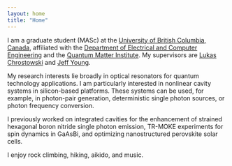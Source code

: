 ```yaml
---
layout: home
title: "Home"
---
```


I am a graduate student (MASc) at the [University of British Columbia, Canada](https://www.ubc.ca/), affiliated with the [Department of Electrical and Computer Engineering](https://ece.ubc.ca/) and the [Quantum Matter Institute](https://qmi.ubc.ca/). My supervisors are [Lukas Chrostowski](https://ece.ubc.ca/lukas-chrostowski/) and [Jeff Young](https://phas.ubc.ca/users/jeff-young).

My research interests lie broadly in optical resonators for quantum technology applications. I am particularly interested in nonlinear cavity systems in silicon-based platforms. These systems can be used, for example, in photon-pair generation, deterministic single photon sources, or photon frequency conversion. 

I previously worked on integrated cavities for the enhancement of strained hexagonal boron nitride single photon emission, TR-MOKE experiments for spin dynamics in GaAsBi, and optimizing nanostructured perovskite solar cells.

I enjoy rock climbing, hiking, aikido, and music.